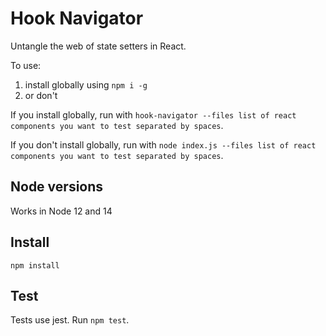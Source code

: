 # Hook Navigator

Untangle the web of state setters in React.

To use:

1. install globally using `npm i -g`
2. or don't

If you install globally, run with `hook-navigator --files list of react components you want to test separated by spaces`.

If you don't install globally, run with `node index.js --files list of react components you want to test separated by spaces`.

## Node versions

Works in Node 12 and 14

## Install

`npm install`

## Test

Tests use jest. Run `npm test`.
